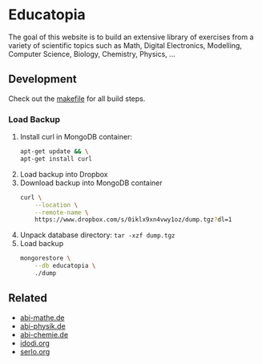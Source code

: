 # Educatopia

The goal of this website is to build an extensive library of exercises
from a variety of scientific topics such as Math, Digital Electronics,
Modelling, Computer Science, Biology, Chemistry, Physics, …


## Development

Check out the [makefile] for all build steps.

[makefile]: ./makefile


### Load Backup

1. Install curl in MongoDB container:
    ```sh
    apt-get update && \
    apt-get install curl
    ```
1. Load backup into Dropbox
1. Download backup into MongoDB container
    ```sh
    curl \
        --location \
        --remote-name \
        https://www.dropbox.com/s/0iklx9xn4vwy1oz/dump.tgz?dl=1
    ```
1. Unpack database directory: `tar -xzf dump.tgz`
1. Load backup
    ```sh
    mongorestore \
        --db educatopia \
        ./dump
    ```


## Related

- [abi-mathe.de](http://abi-mathe.de)
- [abi-physik.de](http://abi-physik.de)
- [abi-chemie.de](http://abi-chemie.de)
- [idodi.org](http://idodi.org)
- [serlo.org](http://serlo.org)
